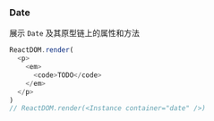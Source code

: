 ### Date

展示 `Date` 及其原型链上的属性和方法

<!--start-code-->

```js
ReactDOM.render(
  <p>
    <em>
      <code>TODO</code>
    </em>
  </p>
)
// ReactDOM.render(<Instance container="date" />)
```

<!--end-code-->
